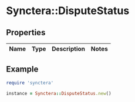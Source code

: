 # Synctera::DisputeStatus

## Properties

| Name | Type | Description | Notes |
| ---- | ---- | ----------- | ----- |

## Example

```ruby
require 'synctera'

instance = Synctera::DisputeStatus.new()
```

